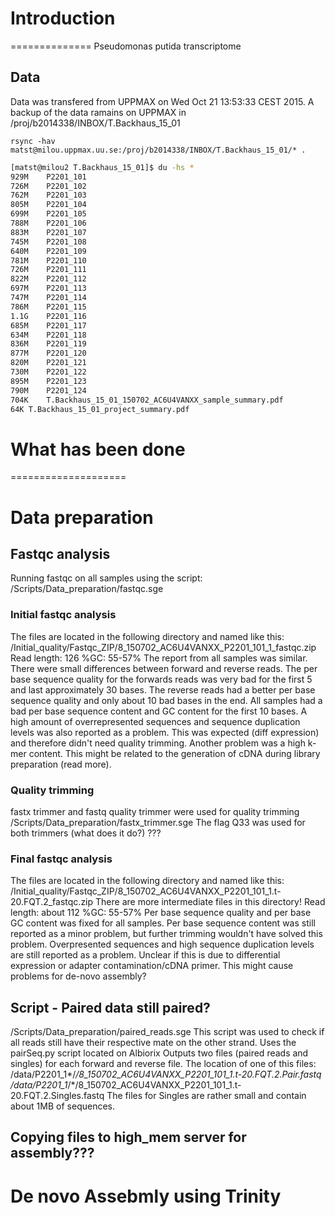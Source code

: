 # Introduction
==============
Pseudomonas putida transcriptome

## Data
Data was transfered from UPPMAX on Wed Oct 21 13:53:33 CEST 2015. A backup of the data ramains on UPPMAX in /proj/b2014338/INBOX/T.Backhaus_15_01

`rsync -hav matst@milou.uppmax.uu.se:/proj/b2014338/INBOX/T.Backhaus_15_01/* .`

```bash
[matst@milou2 T.Backhaus_15_01]$ du -hs *
929M	P2201_101
726M	P2201_102
762M	P2201_103
805M	P2201_104
699M	P2201_105
788M	P2201_106
883M	P2201_107
745M	P2201_108
640M	P2201_109
781M	P2201_110
726M	P2201_111
822M	P2201_112
697M	P2201_113
747M	P2201_114
786M	P2201_115
1.1G	P2201_116
685M	P2201_117
634M	P2201_118
836M	P2201_119
877M	P2201_120
820M	P2201_121
730M	P2201_122
895M	P2201_123
790M	P2201_124
704K	T.Backhaus_15_01_150702_AC6U4VANXX_sample_summary.pdf
64K	T.Backhaus_15_01_project_summary.pdf
```

# What has been done
====================

# Data preparation

## Fastqc analysis
Running fastqc on all samples using the script:
/Scripts/Data_preparation/fastqc.sge

### Initial fastqc analysis
The files are located in the following directory and named like this:
/Initial_quality/Fastqc_ZIP/8_150702_AC6U4VANXX_P2201_101_1_fastqc.zip
Read length: 126
%GC: 55-57%
The report from all samples was similar. There were small differences between forward and reverse reads.
The per base sequence quality for the forwards reads was very bad for the first 5 and last approximately 30 bases.
The reverse reads had a better per base sequence quality and only about 10 bad bases in	the end.
All samples had a bad per base sequence	content	and GC content for the first 10 bases.
A high amount of overrepresented sequences and sequence duplication levels was also reported as a problem. This was expected (diff expression) and therefore didn't need quality trimming.
Another problem was a high k-mer content. This might be related to the generation of cDNA during library preparation (read more).

### Quality trimming
fastx trimmer and fastq quality trimmer were used for quality trimming
/Scripts/Data_preparation/fastx_trimmer.sge
The flag Q33 was used for both trimmers (what does it do?)
???

### Final fastqc analysis
The files are located in the following directory and named like this:
/Initial_quality/Fastqc_ZIP/8_150702_AC6U4VANXX_P2201_101_1.t-20.FQT.2_fastqc.zip
There are more intermediate files in this directory!
Read length: about 112
%GC: 55-57%
Per base sequence quality and per base GC content was fixed for all samples. Per base sequence content was still reported as a minor problem, but further trimming wouldn't have solved this problem.
Overpresented sequences and high sequence duplication levels are still reported as a problem. Unclear if this is due to differential expression or adapter contamination/cDNA primer. This might cause problems for de-novo assembly?

## Script - Paired data still paired?
/Scripts/Data_preparation/paired_reads.sge 
This script was used to check if all reads still have their respective mate on the other strand. 
Uses the pairSeq.py script located on Albiorix
Outputs two files (paired reads and singles) for each forward and reverse file. 
The location of one of this files:
/data/P2201_1*/*/8_150702_AC6U4VANXX_P2201_101_1.t-20.FQT.2.Pair.fastq
/data/P2201_1*/*/8_150702_AC6U4VANXX_P2201_101_1.t-20.FQT.2.Singles.fastq
The files for Singles are rather small and contain about 1MB of sequences. 

## Copying files to high_mem server for assembly???

# De novo Assebmly using Trinity

